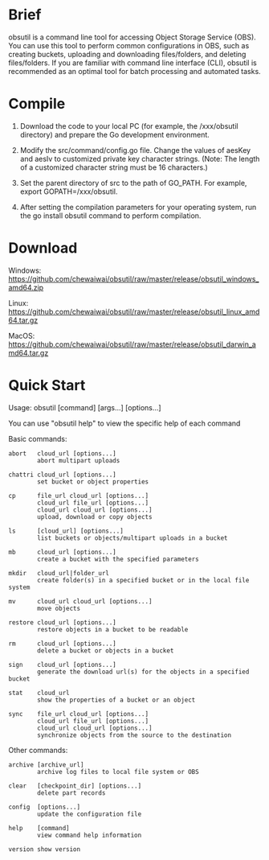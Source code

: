 # Brief
obsutil is a command line tool for accessing Object Storage Service (OBS). You can use this tool to perform common configurations in OBS, such as creating buckets, uploading and downloading files/folders, and deleting files/folders. If you are familiar with command line interface (CLI), obsutil is recommended as an optimal tool for batch processing and automated tasks.

# Compile
1. Download the code to your local PC (for example, the /xxx/obsutil directory) and prepare the Go development environment.

2. Modify the src/command/config.go file. Change the values of aesKey and aesIv to customized private key character strings. (Note: The length of a customized character string must be 16 characters.)

3. Set the parent directory of src to the path of GO_PATH. For example, export GOPATH=/xxx/obsutil.

4. After setting the compilation parameters for your operating system, run the go install obsutil command to perform compilation.


# Download
Windows: https://github.com/chewaiwai/obsutil/raw/master/release/obsutil_windows_amd64.zip

Linux: https://github.com/chewaiwai/obsutil/raw/master/release/obsutil_linux_amd64.tar.gz

MacOS: https://github.com/chewaiwai/obsutil/raw/master/release/obsutil_darwin_amd64.tar.gz

# Quick Start

Usage: obsutil [command] [args...] [options...]

You can use "obsutil help" to view the specific help of each command

Basic commands:

    abort   cloud_url [options...]
            abort multipart uploads       

    chattri cloud_url [options...]        
            set bucket or object properties
          
    cp      file_url cloud_url [options...]
            cloud_url file_url [options...]
            cloud_url cloud_url [options...]
            upload, download or copy objects
          
    ls      [cloud_url] [options...]      
            list buckets or objects/multipart uploads in a bucket

    mb      cloud_url [options...]        
            create a bucket with the specified parameters

    mkdir   cloud_url|folder_url          
            create folder(s) in a specified bucket or in the local file system

    mv      cloud_url cloud_url [options...]
            move objects                  

    restore cloud_url [options...]        
            restore objects in a bucket to be readable

    rm      cloud_url [options...]        
            delete a bucket or objects in a bucket

    sign    cloud_url [options...]        
            generate the download url(s) for the objects in a specified bucket

    stat    cloud_url                     
            show the properties of a bucket or an object

    sync    file_url cloud_url [options...]
            cloud_url file_url [options...]
            cloud_url cloud_url [options...]
            synchronize objects from the source to the destination

Other commands:

    archive [archive_url]                 
            archive log files to local file system or OBS

    clear   [checkpoint_dir] [options...] 
            delete part records           

    config  [options...]                  
            update the configuration file 

    help    [command]                     
            view command help information 

    version show version      
